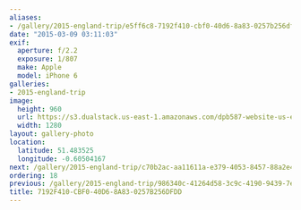 ```yaml
---
aliases:
- /gallery/2015-england-trip/e5ff6c8-7192f410-cbf0-40d6-8a83-0257b256dfdd.html
date: "2015-03-09 03:11:03"
exif:
  aperture: f/2.2
  exposure: 1/807
  make: Apple
  model: iPhone 6
galleries:
- 2015-england-trip
image:
  height: 960
  url: https://s3.dualstack.us-east-1.amazonaws.com/dpb587-website-us-east-1/asset/gallery/2015-england-trip/e5ff6c8-7192f410-cbf0-40d6-8a83-0257b256dfdd~1280.jpg
  width: 1280
layout: gallery-photo
location:
  latitude: 51.483525
  longitude: -0.60504167
next: /gallery/2015-england-trip/c70b2ac-aa11611a-e379-4053-8457-88a2e4bc36b3
ordering: 18
previous: /gallery/2015-england-trip/986340c-41264d58-3c9c-4190-9439-7ecc06e95ace
title: 7192F410-CBF0-40D6-8A83-0257B256DFDD
---
```

